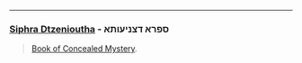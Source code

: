 ---

### [Siphra Dtzenioutha](/keys/SPRA.DTzNIOVThA) - ספרא דצניעותא
> [Book of Concealed Mystery](http://www.sacred-texts.com/jud/tku/tku04.htm).

